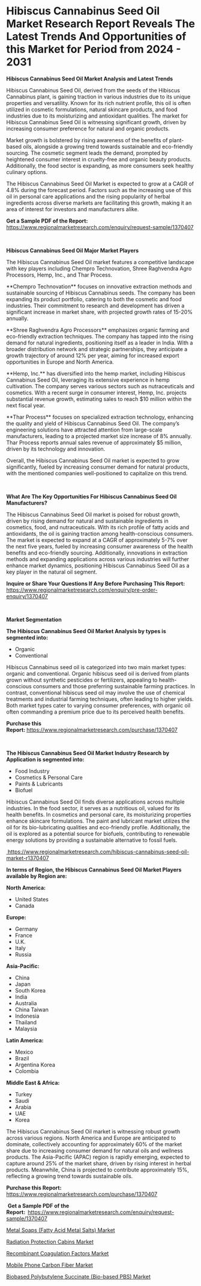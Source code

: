 <p><h1>Hibiscus Cannabinus Seed Oil Market Research Report Reveals The Latest Trends And Opportunities of this Market for Period from 2024 - 2031</h1></p><p><strong>Hibiscus Cannabinus Seed Oil Market Analysis and Latest Trends</strong></p>
<p><p>Hibiscus Cannabinus Seed Oil, derived from the seeds of the Hibiscus Cannabinus plant, is gaining traction in various industries due to its unique properties and versatility. Known for its rich nutrient profile, this oil is often utilized in cosmetic formulations, natural skincare products, and food industries due to its moisturizing and antioxidant qualities. The market for Hibiscus Cannabinus Seed Oil is witnessing significant growth, driven by increasing consumer preference for natural and organic products.</p><p>Market growth is bolstered by rising awareness of the benefits of plant-based oils, alongside a growing trend towards sustainable and eco-friendly sourcing. The cosmetic segment leads the demand, prompted by heightened consumer interest in cruelty-free and organic beauty products. Additionally, the food sector is expanding, as more consumers seek healthy culinary options.</p><p>The Hibiscus Cannabinus Seed Oil Market is expected to grow at a CAGR of 4.8% during the forecast period. Factors such as the increasing use of this oil in personal care applications and the rising popularity of herbal ingredients across diverse markets are facilitating this growth, making it an area of interest for investors and manufacturers alike.</p></p>
<p><strong>Get a Sample PDF of the Report:&nbsp;</strong> <a href="https://www.regionalmarketresearch.com/enquiry/request-sample/1370407">https://www.regionalmarketresearch.com/enquiry/request-sample/1370407</a></p>
<p>&nbsp;</p>
<p><strong>Hibiscus Cannabinus Seed Oil Major Market Players</strong></p>
<p><p>The Hibiscus Cannabinus Seed Oil market features a competitive landscape with key players including Chempro Technovation, Shree Raghvendra Agro Processors, Hemp, Inc., and Thar Process.</p><p>**Chempro Technovation** focuses on innovative extraction methods and sustainable sourcing of Hibiscus Cannabinus seeds. The company has been expanding its product portfolio, catering to both the cosmetic and food industries. Their commitment to research and development has driven a significant increase in market share, with projected growth rates of 15-20% annually.</p><p>**Shree Raghvendra Agro Processors** emphasizes organic farming and eco-friendly extraction techniques. The company has tapped into the rising demand for natural ingredients, positioning itself as a leader in India. With a broader distribution network and strategic partnerships, they anticipate a growth trajectory of around 12% per year, aiming for increased export opportunities in Europe and North America.</p><p>**Hemp, Inc.** has diversified into the hemp market, including Hibiscus Cannabinus Seed Oil, leveraging its extensive experience in hemp cultivation. The company serves various sectors such as nutraceuticals and cosmetics. With a recent surge in consumer interest, Hemp, Inc. projects substantial revenue growth, estimating sales to reach $10 million within the next fiscal year.</p><p>**Thar Process** focuses on specialized extraction technology, enhancing the quality and yield of Hibiscus Cannabinus Seed Oil. The company’s engineering solutions have attracted attention from large-scale manufacturers, leading to a projected market size increase of 8% annually. Thar Process reports annual sales revenue of approximately $5 million, driven by its technology and innovation.</p><p>Overall, the Hibiscus Cannabinus Seed Oil market is expected to grow significantly, fueled by increasing consumer demand for natural products, with the mentioned companies well-positioned to capitalize on this trend.</p></p>
<p>&nbsp;</p>
<p><strong>What Are The Key Opportunities For Hibiscus Cannabinus Seed Oil Manufacturers?</strong></p>
<p><p>The Hibiscus Cannabinus Seed Oil market is poised for robust growth, driven by rising demand for natural and sustainable ingredients in cosmetics, food, and nutraceuticals. With its rich profile of fatty acids and antioxidants, the oil is gaining traction among health-conscious consumers. The market is expected to expand at a CAGR of approximately 5-7% over the next five years, fueled by increasing consumer awareness of the health benefits and eco-friendly sourcing. Additionally, innovations in extraction methods and expanding applications across various industries will further enhance market dynamics, positioning Hibiscus Cannabinus Seed Oil as a key player in the natural oil segment.</p></p>
<p><strong>Inquire or Share Your Questions If Any Before Purchasing This Report:</strong> <a href="https://www.regionalmarketresearch.com/enquiry/pre-order-enquiry/1370407">https://www.regionalmarketresearch.com/enquiry/pre-order-enquiry/1370407</a></p>
<p>&nbsp;</p>
<p><strong>Market Segmentation</strong></p>
<p><strong>The Hibiscus Cannabinus Seed Oil Market Analysis by types is segmented into:</strong></p>
<p><ul><li>Organic</li><li>Conventional</li></ul></p>
<p><p>Hibiscus Cannabinus seed oil is categorized into two main market types: organic and conventional. Organic hibiscus seed oil is derived from plants grown without synthetic pesticides or fertilizers, appealing to health-conscious consumers and those preferring sustainable farming practices. In contrast, conventional hibiscus seed oil may involve the use of chemical treatments and industrial farming techniques, often leading to higher yields. Both market types cater to varying consumer preferences, with organic oil often commanding a premium price due to its perceived health benefits.</p></p>
<p><strong>Purchase this Report:&nbsp;</strong><a href="https://www.regionalmarketresearch.com/purchase/1370407">https://www.regionalmarketresearch.com/purchase/1370407</a></p>
<p>&nbsp;</p>
<p><strong>The Hibiscus Cannabinus Seed Oil Market Industry Research by Application is segmented into:</strong></p>
<p><ul><li>Food Industry</li><li>Cosmetics & Personal Care</li><li>Paints & Lubricants</li><li>Biofuel</li></ul></p>
<p><p>Hibiscus Cannabinus Seed Oil finds diverse applications across multiple industries. In the food sector, it serves as a nutritious oil, valued for its health benefits. In cosmetics and personal care, its moisturizing properties enhance skincare formulations. The paint and lubricant market utilizes the oil for its bio-lubricating qualities and eco-friendly profile. Additionally, the oil is explored as a potential source for biofuels, contributing to renewable energy solutions by providing a sustainable alternative to fossil fuels.</p></p>
<p><a href="https://www.regionalmarketresearch.com/hibiscus-cannabinus-seed-oil-market-r1370407">&nbsp;https://www.regionalmarketresearch.com/hibiscus-cannabinus-seed-oil-market-r1370407</a></p>
<p><strong>In terms of Region, the Hibiscus Cannabinus Seed Oil Market Players available by Region are:</strong></p>
<p>
    <p> <strong> North America: </strong>
        <ul>
            <li>United States</li>
            <li>Canada</li>
        </ul>
        </p> 
    <p> <strong> Europe: </strong>
        <ul>
            <li>Germany</li>
            <li>France</li>
            <li>U.K.</li>
            <li>Italy</li>
            <li>Russia</li>
        </ul>
        </p> 
    <p> <strong> Asia-Pacific: </strong>
        <ul>
            <li>China</li>
            <li>Japan</li>
            <li>South Korea</li>
            <li>India</li>
            <li>Australia</li>
            <li>China Taiwan</li>
            <li>Indonesia</li>
            <li>Thailand</li>
            <li>Malaysia</li>
        </ul>
        </p> 
    <p> <strong> Latin America: </strong>
        <ul>
            <li>Mexico</li>
            <li>Brazil</li>
            <li>Argentina Korea</li>
            <li>Colombia</li>
        </ul>
        </p> 
    <p> <strong> Middle East & Africa: </strong>
        <ul>
            <li>Turkey</li>
            <li>Saudi</li>
            <li>Arabia</li>
            <li>UAE</li>
            <li>Korea</li>
        </ul>
    </p>
    </p>
<p><p>The Hibiscus Cannabinus Seed Oil market is witnessing robust growth across various regions. North America and Europe are anticipated to dominate, collectively accounting for approximately 60% of the market share due to increasing consumer demand for natural oils and wellness products. The Asia-Pacific (APAC) region is rapidly emerging, expected to capture around 25% of the market share, driven by rising interest in herbal products. Meanwhile, China is projected to contribute approximately 15%, reflecting a growing trend towards sustainable oils.</p></p>
<p><strong>Purchase this Report: </strong><a href="https://www.regionalmarketresearch.com/purchase/1370407">https://www.regionalmarketresearch.com/purchase/1370407</a></p>
<p>&nbsp;<strong>Get a Sample PDF of the Report:&nbsp;&nbsp;</strong><a href="https://www.regionalmarketresearch.com/enquiry/request-sample/1370407">https://www.regionalmarketresearch.com/enquiry/request-sample/1370407</a></p>
<p><strong></strong></p>
<p><p><a href="https://issuu.com/reportprime-2/docs/metal-soaps-fatty-acid-metal-salts-_fcbad95d5ac4da">Metal Soaps (Fatty Acid Metal Salts) Market</a></p><p><a href="https://medium.com/@hunterico88_57142/radiation-protection-cabins-market-overview-global-market-trends-and-future-prospects-from-2024-to-0d7ce5dcf674?postPublishedType=repub">Radiation Protection Cabins Market</a></p><p><a href="https://www.linkedin.com/pulse/future-insights-recombinant-coagulation-factors-market-trends-vbihf">Recombinant Coagulation Factors Market</a></p><p><a href="https://issuu.com/reportprime-2/docs/mobile-phone-carbon-fiber-market-si_09869605547720">Mobile Phone Carbon Fiber Market</a></p><p><a href="https://medium.com/@hunterico88_57142/biobased-polybutylene-succinate-bio-based-pbs-market-insights-market-products-and-regional-1f4cff9a01e7?postPublishedType=repub">Biobased Polybutylene Succinate (Bio-based PBS) Market</a></p></p>